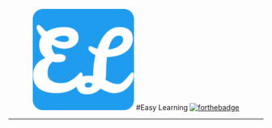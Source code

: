 
<div align="center">
  
  <img src="./static/images/logo/android-chrome-192x192.png" width="200px"> </img>
  #Easy Learning
  [![forthebadge](https://forthebadge.com/images/badges/made-with-python.svg)](https://www.python.org/)
  <br>
  
 </div> 

------
